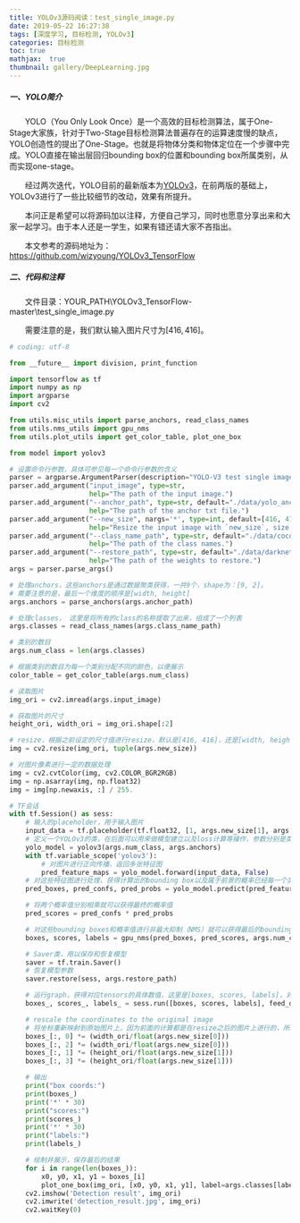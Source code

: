 ```yaml
---
title: YOLOv3源码阅读：test_single_image.py
date: 2019-05-22 16:27:38
tags: [深度学习, 目标检测, YOLOv3]
categories: 目标检测
toc: true
mathjax:  true
thumbnail: gallery/DeepLearning.jpg
---
```


##### 一、YOLO简介  

&emsp;&emsp;YOLO（You Only Look Once）是一个高效的目标检测算法，属于One-Stage大家族，针对于Two-Stage目标检测算法普遍存在的运算速度慢的缺点，YOLO创造性的提出了One-Stage。也就是将物体分类和物体定位在一个步骤中完成。YOLO直接在输出层回归bounding box的位置和bounding box所属类别，从而实现one-stage。  

&emsp;&emsp;经过两次迭代，YOLO目前的最新版本为[YOLOv3](<https://pjreddie.com/media/files/papers/YOLOv3.pdf>)，在前两版的基础上，YOLOv3进行了一些比较细节的改动，效果有所提升。  

&emsp;&emsp;本问正是希望可以将源码加以注释，方便自己学习，同时也愿意分享出来和大家一起学习。由于本人还是一学生，如果有错还请大家不吝指出。  

<!--more-->

&emsp;&emsp;本文参考的源码地址为：<https://github.com/wizyoung/YOLOv3_TensorFlow>


##### 二、代码和注释  

&emsp;&emsp;文件目录：YOUR_PATH\\YOLOv3_TensorFlow-master\\test_single_image.py

&emsp;&emsp;需要注意的是，我们默认输入图片尺寸为$[416, 416]$。  

```python
# coding: utf-8

from __future__ import division, print_function

import tensorflow as tf
import numpy as np
import argparse
import cv2

from utils.misc_utils import parse_anchors, read_class_names
from utils.nms_utils import gpu_nms
from utils.plot_utils import get_color_table, plot_one_box

from model import yolov3

# 设置命令行参数，具体可参见每一个命令行参数的含义
parser = argparse.ArgumentParser(description="YOLO-V3 test single image test procedure.")
parser.add_argument("input_image", type=str,
                    help="The path of the input image.")
parser.add_argument("--anchor_path", type=str, default="./data/yolo_anchors.txt",
                    help="The path of the anchor txt file.")
parser.add_argument("--new_size", nargs='*', type=int, default=[416, 416],
                    help="Resize the input image with `new_size`, size format: [width, height]")
parser.add_argument("--class_name_path", type=str, default="./data/coco.names",
                    help="The path of the class names.")
parser.add_argument("--restore_path", type=str, default="./data/darknet_weights/yolov3.ckpt",
                    help="The path of the weights to restore.")
args = parser.parse_args()

# 处理anchors，这些anchors是通过数据聚类获得，一共9个，shape为：[9, 2]。
# 需要注意的是，最后一个维度的顺序是[width, height]
args.anchors = parse_anchors(args.anchor_path)

# 处理classes， 这里是将所有的class的名称提取了出来，组成了一个列表
args.classes = read_class_names(args.class_name_path)

# 类别的数目
args.num_class = len(args.classes)

# 根据类别的数目为每一个类别分配不同的颜色，以便展示
color_table = get_color_table(args.num_class)

# 读取图片
img_ori = cv2.imread(args.input_image)

# 获取图片的尺寸
height_ori, width_ori = img_ori.shape[:2]

# resize，根据之前设定的尺寸值进行resize，默认是[416, 416]，还是[width, height]的顺序
img = cv2.resize(img_ori, tuple(args.new_size))

# 对图片像素进行一定的数据处理
img = cv2.cvtColor(img, cv2.COLOR_BGR2RGB)
img = np.asarray(img, np.float32)
img = img[np.newaxis, :] / 255.

# TF会话
with tf.Session() as sess:
    # 输入的placeholder，用于输入图片
    input_data = tf.placeholder(tf.float32, [1, args.new_size[1], args.new_size[0], 3], name='input_data')
    # 定义一个YOLOv3的类，在后面可以用来做模型建立以及loss计算等操作，参数分别是类别的数目和anchors
    yolo_model = yolov3(args.num_class, args.anchors)
    with tf.variable_scope('yolov3'):
        # 对图片进行正向传播，返回多张特征图
        pred_feature_maps = yolo_model.forward(input_data, False)
    # 对这些特征图进行处理，获得计算出的bounding box以及属于前景的概率已经每一个类别的概率分布
    pred_boxes, pred_confs, pred_probs = yolo_model.predict(pred_feature_maps)

    # 将两个概率值分别相乘就可以获得最终的概率值
    pred_scores = pred_confs * pred_probs

    # 对这些bounding boxes和概率值进行非最大抑制（NMS）就可以获得最后的bounding boxes和与其对应的概率值以及标签
    boxes, scores, labels = gpu_nms(pred_boxes, pred_scores, args.num_class, max_boxes=30, score_thresh=0.4, nms_thresh=0.5)

    # Saver类，用以保存和恢复模型
    saver = tf.train.Saver()
    # 恢复模型参数
    saver.restore(sess, args.restore_path)

    # 运行graph，获得对应tensors的具体数值，这里是[boxes, scores, labels]，对应于NMS之后获得的结果
    boxes_, scores_, labels_ = sess.run([boxes, scores, labels], feed_dict={input_data: img})

    # rescale the coordinates to the original image
    # 将坐标重新映射到原始图片上，因为前面的计算都是在resize之后的图片上进行的，所以需要进行映射
    boxes_[:, 0] *= (width_ori/float(args.new_size[0]))
    boxes_[:, 2] *= (width_ori/float(args.new_size[0]))
    boxes_[:, 1] *= (height_ori/float(args.new_size[1]))
    boxes_[:, 3] *= (height_ori/float(args.new_size[1]))

    # 输出
    print("box coords:")
    print(boxes_)
    print('*' * 30)
    print("scores:")
    print(scores_)
    print('*' * 30)
    print("labels:")
    print(labels_)

    # 绘制并展示，保存最后的结果
    for i in range(len(boxes_)):
        x0, y0, x1, y1 = boxes_[i]
        plot_one_box(img_ori, [x0, y0, x1, y1], label=args.classes[labels_[i]], color=color_table[labels_[i]])
    cv2.imshow('Detection result', img_ori)
    cv2.imwrite('detection_result.jpg', img_ori)
    cv2.waitKey(0)

```





